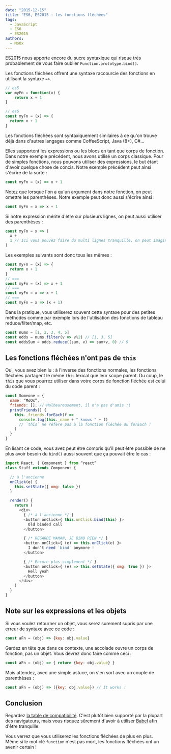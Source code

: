 ```yaml
---
date: "2015-12-15"
title: "ES6, ES2015 : les fonctions fléchées"
tags:
  - JavaScript
  - ES6
  - ES2015
authors:
  - MoOx
---
```


ES2015 nous apporte encore du sucre syntaxique qui risque très probablement de
vous faire oublier ``Function.prototype.bind()``.

Les fonctions fléchées offrent une syntaxe raccourcie des fonctions en utilisant
la syntaxe `=>`.

```js
// es5
var myFn = function(x) {
    return x + 1
}

// es6
const myFn = (x) => {
  return x + 1
}
```

Les fonctions fléchées sont syntaxiquement similaires à ce qu'on trouve déjà dans
d'autres langages comme CoffeeScript, Java (8+), C#…

Elles supportent les expressions ou les blocs en tant que corps de fonction.
Dans notre exemple précédent, nous avons utilisé un corps classique.
Pour de simples fonctions, nous pouvons utiliser des expressions, le but étant
d'avoir quelque chose de concis.
Notre exemple précédent peut ainsi s'écrire de la sorte :

```js
const myFn = (x) => x + 1
```

Notez que lorsque l'on a qu'un argument dans notre fonction, on peut omettre les
parenthèses. Notre exemple peut donc aussi s'écrire ainsi :

```js
const myFn = x => x + 1
```

Si notre expression mérite d'être sur plusieurs lignes, on peut aussi utiliser des
parenthèses :

```js
const myFn = x => (
  x +
  1 // Ici vous pouvez faire du multi lignes tranquille, on peut imaginer du JSX
)
```

Les exemples suivants sont donc tous les mêmes :

```js
const myFn = (x) => {
  return x + 1
}
// ===
const myFn = (x) => x + 1
// ===
const myFn = x => x + 1
// ===
const myFn = x => (x + 1)
```

Dans la pratique, vous utiliserez souvent cette syntaxe pour des petites méthodes
comme par exemple lors de l'utilisation des fonctions de tableau
reduce/filter/map, etc.

```js
const nums = [1, 2, 3, 4, 5]
const odds = nums.filter(v => v%2) // [1, 3, 5]
const oddsSum = odds.reduce((sum, v) => sum+v, 0) // 9
```

## Les fonctions fléchées n'ont pas de `this`

Oui, vous avez bien lu : à l'inverse des fonctions normales, les fonctions
fléchées partagent le même ``this`` lexical que leur scope parent.
Du coup, le ``this`` que vous pourrez utiliser dans votre corps de fonction
fléchée est celui du code parent :

```js
const Someone = {
  name: “MoOx”,
  friends: [], // Malheureusement, il n'a pas d'amis :(
  printFriends() {
    this._friends.forEach(f =>
      console.log(this._name + " knows " + f)
      // `this` ne réfère pas à la fonction fléchée du forEach !
    )
  }
}
```

En lisant ce code, vous avez peut être compris qu'il peut être possible de ne
plus avoir besoin du ``bind()`` aussi souvent que ça pouvait être le cas :

```js
import React, { Component } from “react”
class Stuff extends Component {

  // à l'ancienne
  onClick(e) {
    this.setState({ omg: false })
  }

  render() {
    return (
      <div>
        { /* à l'ancienne */ }
        <button onClick={ this.onClick.bind(this) }>
          Old binded call
        </button>

        { /* REGARDE MAMAN, JE BIND RIEN */ }
        <button onClick={ (e) => this.onClick(e) }>
          I don’t need `bind` anymore !
        </button>

        { /* Encore plus simplement */ }
        <button onClick={ (e) => this.setState({ omg: true }) }>
          Hell yeah
        </button>
      </div>
    )
  }
}
```

## Note sur les expressions et les objets

Si vous voulez retourner un objet, vous serez surement supris par une erreur de
syntaxe avec ce code :

```js
const aFn = (obj) => {key: obj.value}
```

Gardez en tête que dans ce contexte, une accolade ouvre un corps de fonction,
pas un objet.
Vous devrez donc faire comme ceci :

```js
const aFn = (obj) => { return {key: obj.value} }
```

Mais attendez, avec une simple astuce, on s'en sort avec un couple de
parenthèses :

```js
const aFn = (obj) => ({key: obj.value}) // It works !
```

## Conclusion

Regardez
[la table de compatibilité](https://kangax.github.io/compat-table/es6/#test-arrow_functions).
C'est plutôt bien supporté par la plupart des navigateurs, mais vous risquez
sûrement d'avoir à utiliser [Babel](http://babeljs.io) afin d'être tranquille.

Vous verrez que vous utiliserez les fonctions fléchées de plus en plus.
Même si le mot clé ``function`` n'est pas mort, les fonctions fléchées ont un
avenir certain !
